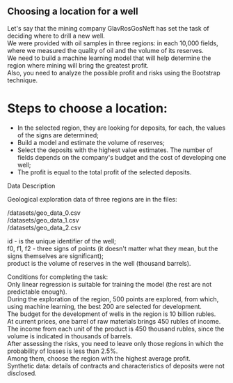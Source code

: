 ## Choosing a location for a well  

Let's say that the mining company GlavRosGosNeft has set the task of deciding where to drill a new well.  
We were provided with oil samples in three regions: in each 10,000 fields, where we measured the quality of oil and the volume of its reserves.  
We need to build a machine learning model that will help determine the region where mining will bring the greatest profit.  
Also, you need to analyze the possible profit and risks using the Bootstrap technique.  

# Steps to choose a location:  

- In the selected region, they are looking for deposits, for each, the values of the signs are determined;  
- Build a model and estimate the volume of reserves;  
- Select the deposits with the highest value estimates. The number of fields depends on the company's budget and the cost of developing one well;  
- The profit is equal to the total profit of the selected deposits.  

Data Description  

Geological exploration data of three regions are in the files:  

/datasets/geo_data_0.csv  
/datasets/geo_data_1.csv  
/datasets/geo_data_2.csv  

id - is the unique identifier of the well;  
f0, f1, f2 - three signs of points (it doesn't matter what they mean, but the signs themselves are significant);  
product is the volume of reserves in the well (thousand barrels).  

Conditions for completing the task:  
Only linear regression is suitable for training the model (the rest are not predictable enough).  
During the exploration of the region, 500 points are explored, from which, using machine learning, the best 200 are selected for development.  
The budget for the development of wells in the region is 10 billion rubles.  
At current prices, one barrel of raw materials brings 450 rubles of income.   
The income from each unit of the product is 450 thousand rubles, since the volume is indicated in thousands of barrels.  
After assessing the risks, you need to leave only those regions in which the probability of losses is less than 2.5%.  
Among them, choose the region with the highest average profit.  
Synthetic data: details of contracts and characteristics of deposits were not disclosed.
